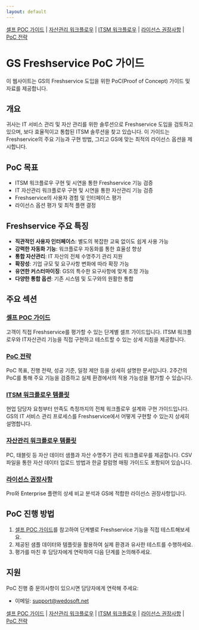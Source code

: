 ```yaml
---
layout: default
---
```

[셀프 POC 가이드](./self-service-poc/) | [자산관리 워크플로우](./asset-management/) | [ITSM 워크플로우](./itsm-workflow/) | [라이선스 권장사항](./license-recommendations/) | [PoC 전략](./strategy/)

# GS Freshservice PoC 가이드

이 웹사이트는 GS의 Freshservice 도입을 위한 PoC(Proof of Concept) 가이드 및 자료를 제공합니다.

## 개요

귀사는 IT 서비스 관리 및 자산 관리를 위한 솔루션으로 Freshservice 도입을 검토하고 있으며, 보다 효율적이고 통합된 ITSM 솔루션을 찾고 있습니다. 이 가이드는 Freshservice의 주요 기능과 구현 방법, 그리고 GS에 맞는 최적의 라이선스 옵션을 제시합니다.

## PoC 목표

- ITSM 워크플로우 구현 및 시연을 통한 Freshservice 기능 검증
- IT 자산관리 워크플로우 구현 및 시연을 통한 자산관리 기능 검증
- Freshservice의 사용자 경험 및 인터페이스 평가
- 라이선스 옵션 평가 및 최적 플랜 결정

## Freshservice 주요 특징

- **직관적인 사용자 인터페이스**: 별도의 복잡한 교육 없이도 쉽게 사용 가능
- **강력한 자동화 기능**: 워크플로우 자동화를 통한 효율성 향상
- **통합 자산관리**: IT 자산의 전체 수명주기 관리 지원
- **확장성**: 기업 규모 및 요구사항 변화에 따라 확장 가능
- **유연한 커스터마이징**: GS의 특수한 요구사항에 맞게 조정 가능
- **다양한 통합 옵션**: 기존 시스템 및 도구와의 원활한 통합

## 주요 섹션

### [셀프 POC 가이드](./self-service-poc)
고객이 직접 Freshservice를 평가할 수 있는 단계별 셀프 가이드입니다. ITSM 워크플로우와 IT자산관리 기능을 직접 구현하고 테스트할 수 있는 상세 지침을 제공합니다.

### [PoC 전략](./strategy)
PoC 목표, 진행 전략, 성공 기준, 일정 제안 등을 상세히 설명한 문서입니다. 2주간의 PoC를 통해 주요 기능을 검증하고 실제 환경에서의 적용 가능성을 평가할 수 있습니다.

### [ITSM 워크플로우 템플릿](./itsm-workflow)
현업 담당자 요청부터 만족도 측정까지의 전체 워크플로우 설계와 구현 가이드입니다. GS의 IT 서비스 관리 프로세스를 Freshservice에서 어떻게 구현할 수 있는지 상세히 설명합니다.

### [자산관리 워크플로우 템플릿](./asset-management)
PC, 태블릿 등 자산 데이터 샘플과 자산 수명주기 관리 워크플로우를 제공합니다. CSV 파일을 통한 자산 데이터 업로드 방법과 한글 칼럼명 매핑 가이드도 포함되어 있습니다.

### [라이선스 권장사항](./license-recommendations)
Pro와 Enterprise 플랜의 상세 비교 분석과 GS에 적합한 라이선스 권장사항입니다.

## PoC 진행 방법

1. [셀프 POC 가이드](./self-service-poc)를 참고하여 단계별로 Freshservice 기능을 직접 테스트해보세요.
2. 제공된 샘플 데이터와 템플릿을 활용하여 실제 환경과 유사한 테스트를 수행하세요.
3. 평가를 마친 후 담당자에게 연락하여 다음 단계를 논의해주세요.

## 지원 

PoC 진행 중 문의사항이 있으시면 담당자에게 연락해 주세요:
- 이메일: support@wedosoft.net

[셀프 POC 가이드](./self-service-poc/) | [자산관리 워크플로우](./asset-management/) | [ITSM 워크플로우](./itsm-workflow/) | [라이선스 권장사항](./license-recommendations/) | [PoC 전략](./strategy/)

